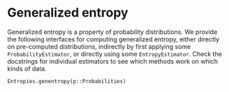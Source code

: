 # Generalized entropy

Generalized entropy is a property of probability distributions. We provide the following
interfaces for computing generalized entropy, either directly on pre-computed distributions,
indirectly by first applying some `ProbabilityEstimator`, or directly using some 
`EntropyEstimator`. Check the docstrings for individual estimators to see which methods
work on which kinds of data.

```@docs
Entropies.genentropy(p::Probabilities)
```

